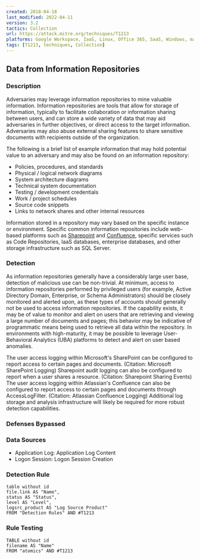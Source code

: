 ```yaml
---
created: 2018-04-18
last_modified: 2022-04-11
version: 3.2
tactics: Collection
url: https://attack.mitre.org/techniques/T1213
platforms: Google Workspace, IaaS, Linux, Office 365, SaaS, Windows, macOS
tags: [T1213, techniques, Collection]
---
```


## Data from Information Repositories

### Description

Adversaries may leverage information repositories to mine valuable information. Information repositories are tools that allow for storage of information, typically to facilitate collaboration or information sharing between users, and can store a wide variety of data that may aid adversaries in further objectives, or direct access to the target information. Adversaries may also abuse external sharing features to share sensitive documents with recipients outside of the organization. 

The following is a brief list of example information that may hold potential value to an adversary and may also be found on an information repository:

* Policies, procedures, and standards
* Physical / logical network diagrams
* System architecture diagrams
* Technical system documentation
* Testing / development credentials
* Work / project schedules
* Source code snippets
* Links to network shares and other internal resources

Information stored in a repository may vary based on the specific instance or environment. Specific common information repositories include web-based platforms such as [Sharepoint](https://attack.mitre.org/techniques/T1213/002) and [Confluence](https://attack.mitre.org/techniques/T1213/001), specific services such as Code Repositories, IaaS databases, enterprise databases, and other storage infrastructure such as SQL Server.

### Detection

As information repositories generally have a considerably large user base, detection of malicious use can be non-trivial. At minimum, access to information repositories performed by privileged users (for example, Active Directory Domain, Enterprise, or Schema Administrators) should be closely monitored and alerted upon, as these types of accounts should generally not be used to access information repositories. If the capability exists, it may be of value to monitor and alert on users that are retrieving and viewing a large number of documents and pages; this behavior may be indicative of programmatic means being used to retrieve all data within the repository. In environments with high-maturity, it may be possible to leverage User-Behavioral Analytics (UBA) platforms to detect and alert on user based anomalies.

The user access logging within Microsoft's SharePoint can be configured to report access to certain pages and documents. (Citation: Microsoft SharePoint Logging) Sharepoint audit logging can also be configured to report when a user shares a resource. (Citation: Sharepoint Sharing Events) The user access logging within Atlassian's Confluence can also be configured to report access to certain pages and documents through AccessLogFilter. (Citation: Atlassian Confluence Logging) Additional log storage and analysis infrastructure will likely be required for more robust detection capabilities. 

### Defenses Bypassed



### Data Sources

  - Application Log: Application Log Content
  -  Logon Session: Logon Session Creation
### Detection Rule

```dataview
table without id
file.link AS "Name",
status AS "Status",
level AS "Level",
logsrc_product AS "Log Source Product"
FROM "Detection Rules" AND #T1213
```

### Rule Testing

```dataview
TABLE without id
filename AS "Name"
FROM "atomics" AND #T1213
```
